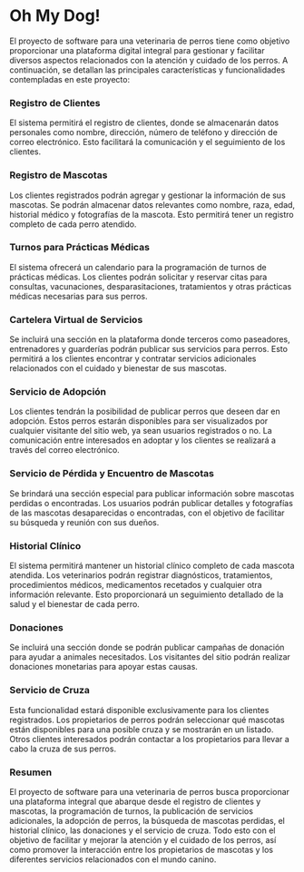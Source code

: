 # Oh My Dog!

El proyecto de software para una veterinaria de perros tiene como objetivo proporcionar una plataforma digital integral para gestionar y facilitar diversos aspectos relacionados con la atención y cuidado de los perros. A continuación, se detallan las principales características y funcionalidades contempladas en este proyecto:


### Registro de Clientes
El sistema permitirá el registro de clientes, donde se almacenarán datos personales como nombre, dirección, número de teléfono y dirección de correo electrónico. Esto facilitará la comunicación y el seguimiento de los clientes.

### Registro de Mascotas 

Los clientes registrados podrán agregar y gestionar la información de sus mascotas. Se podrán almacenar datos relevantes como nombre, raza, edad, historial médico y fotografías de la mascota. Esto permitirá tener un registro completo de cada perro atendido.

### Turnos para Prácticas Médicas

El sistema ofrecerá un calendario para la programación de turnos de prácticas médicas. Los clientes podrán solicitar y reservar citas para consultas, vacunaciones, desparasitaciones, tratamientos y otras prácticas médicas necesarias para sus perros.

### Cartelera Virtual de Servicios
Se incluirá una sección en la plataforma donde terceros como paseadores, entrenadores y guarderías podrán publicar sus servicios para perros. Esto permitirá a los clientes encontrar y contratar servicios adicionales relacionados con el cuidado y bienestar de sus mascotas.

### Servicio de Adopción 

Los clientes tendrán la posibilidad de publicar perros que deseen dar en adopción. Estos perros estarán disponibles para ser visualizados por cualquier visitante del sitio web, ya sean usuarios registrados o no. La comunicación entre interesados en adoptar y los clientes se realizará a través del correo electrónico.

### Servicio de Pérdida y Encuentro de Mascotas

Se brindará una sección especial para publicar información sobre mascotas perdidas o encontradas. Los usuarios podrán publicar detalles y fotografías de las mascotas desaparecidas o encontradas, con el objetivo de facilitar su búsqueda y reunión con sus dueños.

### Historial Clínico
El sistema permitirá mantener un historial clínico completo de cada mascota atendida. Los veterinarios podrán registrar diagnósticos, tratamientos, procedimientos médicos, medicamentos recetados y cualquier otra información relevante. Esto proporcionará un seguimiento detallado de la salud y el bienestar de cada perro.

### Donaciones
Se incluirá una sección donde se podrán publicar campañas de donación para ayudar a animales necesitados. Los visitantes del sitio podrán realizar donaciones monetarias para apoyar estas causas.

### Servicio de Cruza
Esta funcionalidad estará disponible exclusivamente para los clientes registrados. Los propietarios de perros podrán seleccionar qué mascotas están disponibles para una posible cruza y se mostrarán en un listado. Otros clientes interesados podrán contactar a los propietarios para llevar a cabo la cruza de sus perros.

### Resumen
El proyecto de software para una veterinaria de perros busca proporcionar una plataforma integral que abarque desde el registro de clientes y mascotas, la programación de turnos, la publicación de servicios adicionales, la adopción de perros, la búsqueda de mascotas perdidas, el historial clínico, las donaciones y el servicio de cruza. Todo esto con el objetivo de facilitar y mejorar la atención y el cuidado de los perros, así como promover la interacción entre los propietarios de mascotas y los diferentes servicios relacionados con el mundo canino.









